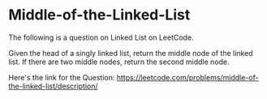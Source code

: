 # Middle-of-the-Linked-List
The following is a question on Linked List on LeetCode.

Given the head of a singly linked list, return the middle node of the linked list. If there are two middle nodes, return the second middle node. 


Here's the link for the Question: https://leetcode.com/problems/middle-of-the-linked-list/description/
